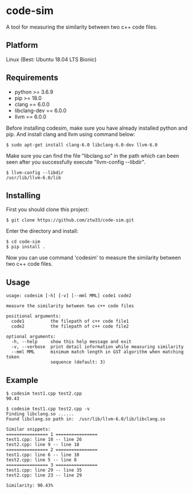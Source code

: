 # code-sim
A tool for measuring the similarity between two c++ code files.

## Platform
Linux (Best: Ubuntu 18.04 LTS Bionic)

## Requirements
- python >= 3.6.9
- pip >= 18.0
- clang == 6.0.0
- libclang-dev == 6.0.0
- llvm == 6.0.0

Before installing codesim, make sure you have already installed python and pip. And install clang and llvm using command below:
```shell
$ sudo apt-get install clang-6.0 libclang-6.0-dev llvm-6.0
```
Make sure you can find the file "libclang.so" in the path which can been seen after you successfully execute "llvm-config --libdir".
```shell
$ llvm-config --libdir
/usr/lib/llvm-6.0/lib
```
## Installing
First you should clone this project:
```shell
$ git clone https://github.com/ztw33/code-sim.git
```
Enter the directory and install:
```shell
$ cd code-sim
$ pip install .
```
Now you can use command 'codesim' to measure the similarity between two c++ code files.

## Usage
```
usage: codesim [-h] [-v] [--mml MML] code1 code2

measure the similarity between two c++ code files

positional arguments:
  code1          the filepath of c++ code file1
  code2          the filepath of c++ code file2

optional arguments:
  -h, --help     show this help message and exit
  -v, --verbose  print detail information while measuring similarity
  --mml MML      minimum match length in GST algorithm when matching token
                 sequence (default: 3)
```
## Example
```shell
$ codesim test1.cpp test2.cpp
90.43

$ codesim test1.cpp test2.cpp -v
Finding libclang.so ......
Found libclang.so path in:  /usr/lib/llvm-6.0/lib/libclang.so 

Similar snippets:
================ 1 ================
test1.cpp: line 10 -- line 26
test2.cpp: line 9 -- line 18
================ 2 ================
test1.cpp: line 6 -- line 10
test2.cpp: line 5 -- line 8
================ 3 ================
test1.cpp: line 29 -- line 35
test2.cpp: line 23 -- line 29

Similarity: 90.43%
```
